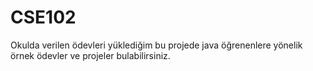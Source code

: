 # CSE102
Okulda verilen ödevleri yüklediğim bu projede java öğrenenlere yönelik örnek ödevler ve projeler bulabilirsiniz.
